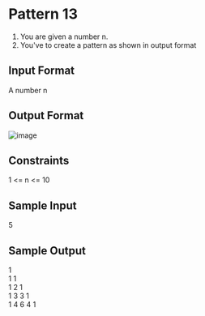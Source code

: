 # Pattern 13
1. You are given a number n.
2. You've to create a pattern as shown in output format

## Input Format
A number n

## Output Format
![image](https://user-images.githubusercontent.com/46378797/122226681-d4e30080-ced3-11eb-9dfc-5ddd76e4dc07.png)

## Constraints
1 <= n <= 10
## Sample Input
5
## Sample Output
1	<br>
1	1	<br>
1	2	1	<br>
1	3	3	1	<br>
1	4	6	4	1	<br>
